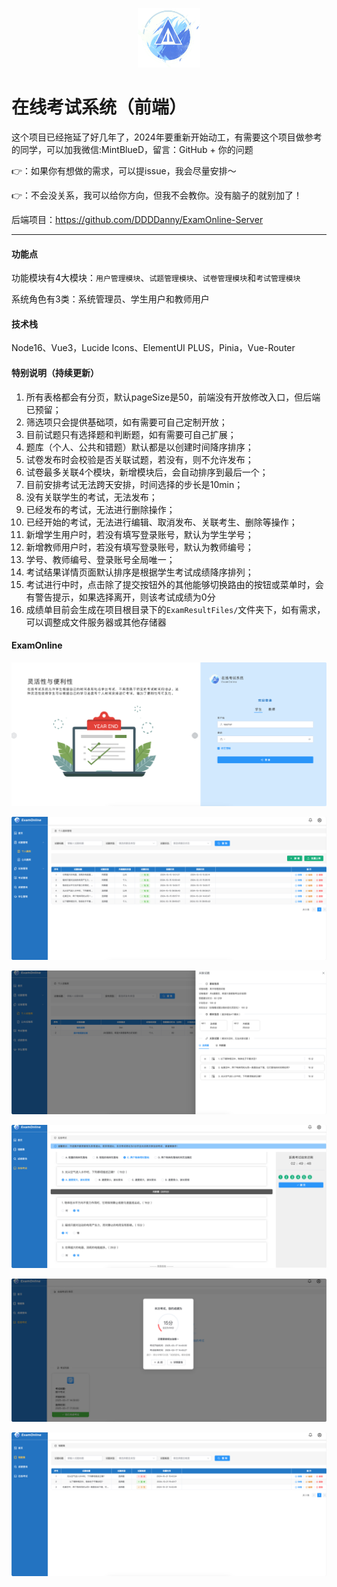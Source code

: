 <div>
  <p align="center"><img src="src/images/ExamOnlineLogo.png" style="zoom:20%;width:20%;" /></p>
</div>

# 在线考试系统（前端）

这个项目已经拖延了好几年了，2024年要重新开始动工，有需要这个项目做参考的同学，可以加我微信:MintBlueD，留言：GitHub  + 你的问题  

👉：如果你有想做的需求，可以提issue，我会尽量安排～

👉：不会没关系，我可以给你方向，但我不会教你。没有脑子的就别加了！

后端项目：https://github.com/DDDDanny/ExamOnline-Server

---

#### 功能点

功能模块有4大模块：`用户管理模块`、`试题管理模块`、`试卷管理模块`和`考试管理模块`

系统角色有3类：系统管理员、学生用户和教师用户

#### 技术栈

Node16、Vue3，Lucide Icons、ElementUI PLUS，Pinia，Vue-Router

#### 特别说明（持续更新）

1. 所有表格都会有分页，默认pageSize是50，前端没有开放修改入口，但后端已预留；
2. 筛选项只会提供基础项，如有需要可自己定制开放；
3. 目前试题只有选择题和判断题，如有需要可自己扩展；
4. 题库（个人、公共和错题）默认都是以创建时间降序排序； 
5. 试卷发布时会校验是否关联试题，若没有，则不允许发布；
6. 试卷最多关联4个模块，新增模块后，会自动排序到最后一个； 
7. 目前安排考试无法跨天安排，时间选择的步长是10min； 
8. 没有关联学生的考试，无法发布； 
9. 已经发布的考试，无法进行删除操作； 
10. 已经开始的考试，无法进行编辑、取消发布、关联考生、删除等操作； 
11. 新增学生用户时，若没有填写登录账号，默认为学生学号； 
12. 新增教师用户时，若没有填写登录账号，默认为教师编号； 
13. 学号、教师编号、登录账号全局唯一； 
14. 考试结果详情页面默认排序是根据学生考试成绩降序排列； 
15. 考试进行中时，点击除了提交按钮外的其他能够切换路由的按钮或菜单时，会有警告提示，如果选择离开，则该考试成绩为0分 
16. 成绩单目前会生成在项目根目录下的`ExamResultFiles/`文件夹下，如有需求，可以调整成文件服务器或其他存储器

#### ExamOnline

![ExamOnlineImage1](docs_images/001.png)

![ExamOnlineImage2](docs_images/002.png)

![ExamOnlineImage3](docs_images/003.png)

![ExamOnlineImage4](docs_images/004.png)

![ExamOnlineImage5](docs_images/005.png)

![ExamOnlineImage6](docs_images/006.png)


